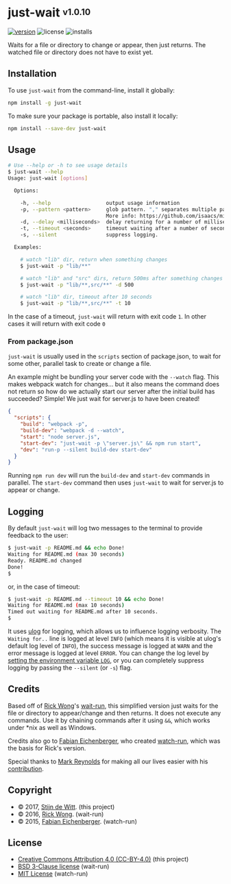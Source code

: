 # just-wait <sup><sub>v1.0.10</sub></sup>

[![version](https://img.shields.io/npm/v/just-wait.svg)](https://npmjs.org/package/just-wait)
![license](https://img.shields.io/npm/l/just-wait.svg)
![installs](https://img.shields.io/npm/dt/just-wait.svg)

Waits for a file or directory to change or appear, then just returns. The watched file or directory does not have to exist yet.

## Installation

To use `just-wait` from the command-line, install it globally:

```sh
npm install -g just-wait
```

To make sure your package is portable, also install it locally:

```sh
npm install --save-dev just-wait
```

## Usage

```sh
# Use --help or -h to see usage details
$ just-wait --help
Usage: just-wait [options]

  Options:

    -h, --help                  output usage information
    -p, --pattern <pattern>     glob pattern. "," separates multiple patterns.
                                More info: https://github.com/isaacs/minimatch
    -d, --delay <milliseconds>  delay returning for a number of milliseconds
    -t, --timeout <seconds>     timeout waiting after a number of seconds (default=30)
    -s, --silent                suppress logging.

  Examples:

    # watch "lib" dir, return when something changes
    $ just-wait -p "lib/**"

    # watch "lib" and "src" dirs, return 500ms after something changes
    $ just-wait -p "lib/**,src/**" -d 500

    # watch "lib" dir, timeout after 10 seconds
    $ just-wait -p "lib/**,src/**" -t 10
```

In the case of a timeout, `just-wait` will return with exit code `1`.
In other cases it will return with exit code `0`

### From package.json

`just-wait` is usually used in the `scripts` section of package.json, to
wait for some other, parallel task to create or change a file.

An example might be bundling your server code with the `--watch` flag.
This makes webpack watch for changes... but it also means the command does
not return so how do we actually start our server after the initial build has
succeeded? Simple! We just wait for server.js to have been created!

```json
{
  "scripts": {
	"build": "webpack -p",
	"build-dev": "webpack -d --watch",
    "start": "node server.js",
	"start-dev": "just-wait -p \"server.js\" && npm run start",
	"dev": "run-p --silent build-dev start-dev"
  }
}
```

Running `npm run dev` will run the `build-dev` and `start-dev` commands in parallel.
The `start-dev` command then uses `just-wait` to wait for server.js to appear or change.

## Logging
By default `just-wait` will log two messages to the terminal to provide
feedback to the user:

```bash
$ just-wait -p README.md && echo Done!
Waiting for README.md (max 30 seconds)
Ready. README.md changed
Done!
$
```

or, in the case of timeout:

```bash
$ just-wait -p README.md --timeout 10 && echo Done!
Waiting for README.md (max 10 seconds)
Timed out waiting for README.md after 10 seconds.
$
```

It uses [ulog](https://npmjs.org/package/ulog) for logging, which allows us
to influence logging verbosity. The `Waiting for..` line is logged at level
`INFO` (which means it is visible at ulog's default log level of `INFO`), the
success message is logged at `WARN` and the error message is logged at level
`ERROR`. You can change the log level by [setting the environment variable
`LOG`](https://github.com/download/ulog#environment-variable), or you
can completely suppress logging by passing the `--silent` (or `-s`) flag.

## Credits
Based off of [Rick Wong](https://github.com/RickWong)'s [wait-run](https://www.npmjs.com/package/wait-run),
this simplified version just waits for the file or directory to appear/change and then returns. It does not
execute any commands. Use it by chaining commands after it using `&&`, which works under *nix as well as Windows.

Credits also go to [Fabian Eichenberger](https://github.com/queckezz), who created [watch-run](https://github.com/queckezz/watch-run),
which was the basis for Rick's version.

Special thanks to [Mark Reynolds](https://github.com/lostthetrail) for making all our lives easier with his [contribution](https://github.com/Download/just-wait/pull/1).

## Copyright
* © 2017, [Stijn de Witt](http://StijnDeWitt.com). (this project)
* © 2016, [Rick Wong](https://github.com/RickWong). (wait-run)
* © 2015, [Fabian Eichenberger](https://github.com/queckezz). (watch-run)

## License
* [Creative Commons Attribution 4.0 (CC-BY-4.0)](https://creativecommons.org/licenses/by/4.0/) (this project)
* [BSD 3-Clause license](https://opensource.org/licenses/BSD-3-Clause) (wait-run)
* [MIT License](https://opensource.org/licenses/MIT) (watch-run)